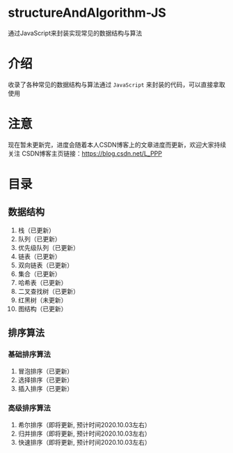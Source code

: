 # structureAndAlgorithm-JS
通过JavaScript来封装实现常见的数据结构与算法

# 介绍
收录了各种常见的数据结构与算法通过 `JavaScript` 来封装的代码，可以直接拿取使用

# 注意
现在暂未更新完，进度会随着本人CSDN博客上的文章进度而更新，欢迎大家持续关注
CSDN博客主页链接：https://blog.csdn.net/L_PPP

# 目录
## 数据结构
1. 栈（已更新）
2. 队列（已更新）
3. 优先级队列（已更新）
4. 链表（已更新）
5. 双向链表（已更新）
6. 集合（已更新）
7. 哈希表（已更新）
8. 二叉查找树（已更新）
9. 红黑树（未更新）
10. 图结构（已更新）

## 排序算法
### 基础排序算法
1. 冒泡排序（已更新）
2. 选择排序（已更新）
3. 插入排序（已更新）

### 高级排序算法
1. 希尔排序（即将更新, 预计时间2020.10.03左右）
2. 归并排序（即将更新, 预计时间2020.10.03左右）
3. 快速排序（即将更新, 预计时间2020.10.03左右）